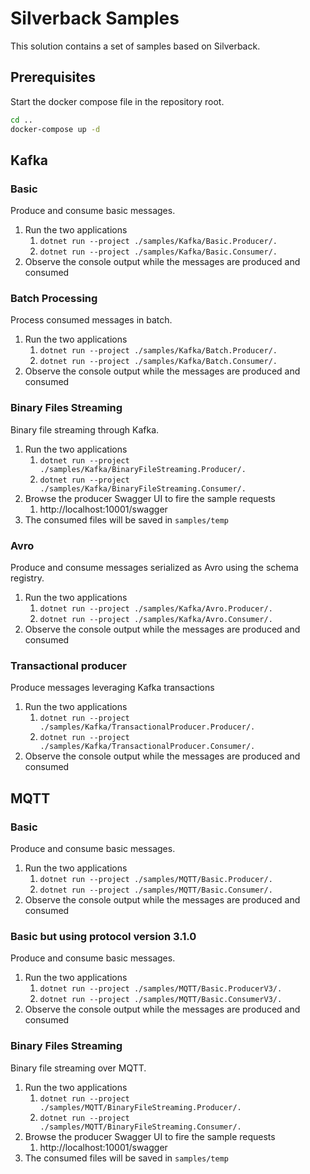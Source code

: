 # Silverback Samples

This solution contains a set of samples based on Silverback.

## Prerequisites

Start the docker compose file in the repository root.

```bash
cd ..
docker-compose up -d 
```

## Kafka

### Basic

Produce and consume basic messages.

1. Run the two applications
    1. `dotnet run --project ./samples/Kafka/Basic.Producer/.`
    1. `dotnet run --project ./samples/Kafka/Basic.Consumer/.`
1. Observe the console output while the messages are produced and consumed

### Batch Processing

Process consumed messages in batch.

1. Run the two applications
    1. `dotnet run --project ./samples/Kafka/Batch.Producer/.`
    1. `dotnet run --project ./samples/Kafka/Batch.Consumer/.`
1. Observe the console output while the messages are produced and consumed

### Binary Files Streaming

Binary file streaming through Kafka.

1. Run the two applications
    1. `dotnet run --project ./samples/Kafka/BinaryFileStreaming.Producer/.`
    1. `dotnet run --project ./samples/Kafka/BinaryFileStreaming.Consumer/.`
1. Browse the producer Swagger UI to fire the sample requests
    1. http://localhost:10001/swagger
1. The consumed files will be saved in `samples/temp`

### Avro

Produce and consume messages serialized as Avro using the schema registry.

1. Run the two applications
    1. `dotnet run --project ./samples/Kafka/Avro.Producer/.`
    1. `dotnet run --project ./samples/Kafka/Avro.Consumer/.`
1. Observe the console output while the messages are produced and consumed

### Transactional producer

Produce messages leveraging Kafka transactions

1. Run the two applications
    1. `dotnet run --project ./samples/Kafka/TransactionalProducer.Producer/.`
    1. `dotnet run --project ./samples/Kafka/TransactionalProducer.Consumer/.`
1. Observe the console output while the messages are produced and consumed

## MQTT

### Basic

Produce and consume basic messages.

1. Run the two applications
    1. `dotnet run --project ./samples/MQTT/Basic.Producer/.`
    1. `dotnet run --project ./samples/MQTT/Basic.Consumer/.`
1. Observe the console output while the messages are produced and consumed

### Basic but using protocol version 3.1.0

Produce and consume basic messages.

1. Run the two applications
    1. `dotnet run --project ./samples/MQTT/Basic.ProducerV3/.`
    1. `dotnet run --project ./samples/MQTT/Basic.ConsumerV3/.`
1. Observe the console output while the messages are produced and consumed

### Binary Files Streaming

Binary file streaming over MQTT.

1. Run the two applications
    1. `dotnet run --project ./samples/MQTT/BinaryFileStreaming.Producer/.`
    1. `dotnet run --project ./samples/MQTT/BinaryFileStreaming.Consumer/.`
1. Browse the producer Swagger UI to fire the sample requests
    1. http://localhost:10001/swagger
1. The consumed files will be saved in `samples/temp` 

